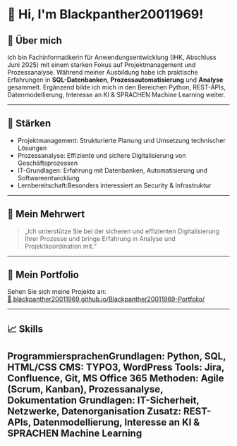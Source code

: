 # 👋 Hi, I'm Blackpanther20011969!

## 🚀 Über mich

Ich bin Fachinformatikerin für Anwendungsentwicklung (IHK, Abschluss Juni 2025) mit einem starken Fokus auf Projektmanagement und Prozessanalyse. Während meiner Ausbildung habe ich praktische Erfahrungen in **SQL-Datenbanken**, **Prozessautomatisierung** und **Analyse** gesammelt. Ergänzend bilde ich mich in den Bereichen Python, REST-APIs, Datenmodellierung, Interesse an KI &
SPRACHEN Machine Learning weiter.

--- 

## 💼 Stärken

- Projektmanagement: Strukturierte Planung und Umsetzung technischer Lösungen
- Prozessanalyse: Effiziente und sichere Digitalisierung von Geschäftsprozessen
- IT-Grundlagen: Erfahrung mit Datenbanken, Automatisierung und Softwareentwicklung
- Lernbereitschaft:Besonders interessiert an Security & Infrastruktur

---

## 🌟 Mein Mehrwert

> „Ich unterstütze Sie bei der sicheren und effizienten Digitalisierung Ihrer Prozesse und bringe Erfahrung in Analyse und Projektkoordination mit.“

---

## 📂 Mein Portfolio

Sehen Sie sich meine Projekte an:  
[🔗 blackpanther20011969.github.io/Blackpanther20011969-Portfolio/](https://blackpanther20011969.github.io/Blackpanther20011969-Portfolio/)

---

## 📈 Skills
ProgrammiersprachenGrundlagen:  Python, SQL, HTML/CSS
CMS: TYPO3, WordPress
Tools: Jira, Confluence, Git, MS Office 365
Methoden: Agile (Scrum, Kanban), Prozessanalyse,
Dokumentation
Grundlagen: IT-Sicherheit, Netzwerke, Datenorganisation
Zusatz: REST-APIs, Datenmodellierung, Interesse an KI &
SPRACHEN Machine Learning
---

<!-- Social Links oder weitere Infos können hier ergänzt werden -->

<!-- Fun Fact, Motto oder Lieblingszitat? Sag Bescheid, wenn du noch mehr einbauen möchtest! -->







